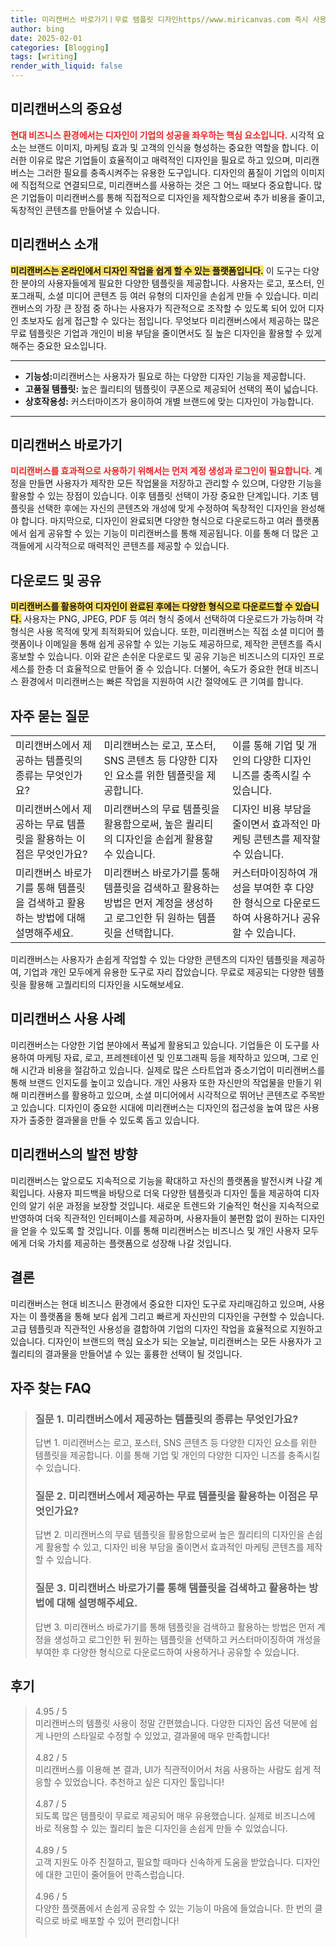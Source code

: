 ```yaml
---
title: 미리캔버스 바로가기ㅣ무료 템플릿 디자인https//www.miricanvas.com 즉시 사용
author: bing
date: 2025-02-01
categories: [Blogging]
tags: [writing]
render_with_liquid: false
---
```



<h2 id='미리캔버스의 중요성'>미리캔버스의 중요성</h2>

<p><b><span style="color: #ee2323;">현대 비즈니스 환경에서는 디자인이 기업의 성공을 좌우하는 핵심 요소입니다.</span></b> 시각적 요소는 브랜드 이미지, 마케팅 효과 및 고객의 인식을 형성하는 중요한 역할을 합니다. 이러한 이유로 많은 기업들이 효율적이고 매력적인 디자인을 필요로 하고 있으며, 미리캔버스는 그러한 필요를 충족시켜주는 유용한 도구입니다. 디자인의 품질이 기업의 이미지에 직접적으로 연결되므로, 미리캔버스를 사용하는 것은 그 어느 때보다 중요합니다. 많은 기업들이 미리캔버스를 통해 직접적으로 디자인을 제작함으로써 추가 비용을 줄이고, 독창적인 콘텐츠를 만들어낼 수 있습니다.</p>

<h2 id='미리캔버스 소개'>미리캔버스 소개</h2>

<p><b><span style="background-color: #ffe066;">미리캔버스는 온라인에서 디자인 작업을 쉽게 할 수 있는 플랫폼입니다.</span></b> 이 도구는 다양한 분야의 사용자들에게 필요한 다양한 템플릿을 제공합니다. 사용자는 로고, 포스터, 인포그래픽, 소셜 미디어 콘텐츠 등 여러 유형의 디자인을 손쉽게 만들 수 있습니다. 미리캔버스의 가장 큰 장점 중 하나는 사용자가 직관적으로 조작할 수 있도록 되어 있어 디자인 초보자도 쉽게 접근할 수 있다는 점입니다. 무엇보다 미리캔버스에서 제공하는 많은 무료 템플릿은 기업과 개인이 비용 부담을 줄이면서도 질 높은 디자인을 활용할 수 있게 해주는 중요한 요소입니다. </p>

<hr />

<ul>
    <li><b>기능성:</b>미리캔버스는 사용자가 필요로 하는 다양한 디자인 기능을 제공합니다.</li>
    <li><b>고품질 템플릿:</b> 높은 퀄리티의 템플릿이 쿠폰으로 제공되어 선택의 폭이 넓습니다.</li>
    <li><b>상호작용성:</b> 커스터마이즈가 용이하여 개별 브랜드에 맞는 디자인이 가능합니다.</li>
</ul>

<hr />

<h2 id='미리캔버스 바로가기'>미리캔버스 바로가기</h2>

<p><b><span style="color: #ee2323;">미리캔버스를 효과적으로 사용하기 위해서는 먼저 계정 생성과 로그인이 필요합니다.</span></b> 계정을 만들면 사용자가 제작한 모든 작업물을 저장하고 관리할 수 있으며, 다양한 기능을 활용할 수 있는 장점이 있습니다. 이후 템플릿 선택이 가장 중요한 단계입니다. 기초 템플릿을 선택한 후에는 자신의 콘텐츠와 개성에 맞게 수정하여 독창적인 디자인을 완성해야 합니다. 마지막으로, 디자인이 완료되면 다양한 형식으로 다운로드하고 여러 플랫폼에서 쉽게 공유할 수 있는 기능이 미리캔버스를 통해 제공됩니다. 이를 통해 더 많은 고객들에게 시각적으로 매력적인 콘텐츠를 제공할 수 있습니다.</p>

<h2 id='다운로드 및 공유'>다운로드 및 공유</h2>

<p><b><span style="background-color: #ffe066;">미리캔버스를 활용하여 디자인이 완료된 후에는 다양한 형식으로 다운로드할 수 있습니다.</span></b> 사용자는 PNG, JPEG, PDF 등 여러 형식 중에서 선택하여 다운로드가 가능하며 각 형식은 사용 목적에 맞게 최적화되어 있습니다. 또한, 미리캔버스는 직접 소셜 미디어 플랫폼이나 이메일을 통해 쉽게 공유할 수 있는 기능도 제공하므로, 제작한 콘텐츠를 즉시 홍보할 수 있습니다. 이와 같은 손쉬운 다운로드 및 공유 기능은 비즈니스의 디자인 프로세스를 한층 더 효율적으로 만들어 줄 수 있습니다. 더불어, 속도가 중요한 현대 비즈니스 환경에서 미리캔버스는 빠른 작업을 지원하여 시간 절약에도 큰 기여를 합니다.</p>

<h2 id='자주 묻는 질문'>자주 묻는 질문</h2>

<table>
    <tr>
        <td>미리캔버스에서 제공하는 템플릿의 종류는 무엇인가요?</td>
        <td>미리캔버스는 로고, 포스터, SNS 콘텐츠 등 다양한 디자인 요소를 위한 템플릿을 제공합니다.</td>
        <td>이를 통해 기업 및 개인의 다양한 디자인 니즈를 충족시킬 수 있습니다.</td>
    </tr>
    <tr>
        <td>미리캔버스에서 제공하는 무료 템플릿을 활용하는 이점은 무엇인가요?</td>
        <td>미리캔버스의 무료 템플릿을 활용함으로써, 높은 퀄리티의 디자인을 손쉽게 활용할 수 있습니다.</td>
        <td>디자인 비용 부담을 줄이면서 효과적인 마케팅 콘텐츠를 제작할 수 있습니다.</td>
    </tr>
    <tr>
        <td>미리캔버스 바로가기를 통해 템플릿을 검색하고 활용하는 방법에 대해 설명해주세요.</td>
        <td>미리캔버스 바로가기를 통해 템플릿을 검색하고 활용하는 방법은 먼저 계정을 생성하고 로그인한 뒤 원하는 템플릿을 선택합니다.</td>
        <td>커스터마이징하여 개성을 부여한 후 다양한 형식으로 다운로드하여 사용하거나 공유할 수 있습니다.</td>
    </tr>
</table>

<p>미리캔버스는 사용자가 손쉽게 작업할 수 있는 다양한 콘텐츠의 디자인 템플릿을 제공하여, 기업과 개인 모두에게 유용한 도구로 자리 잡았습니다. 무료로 제공되는 다양한 템플릿을 활용해 고퀄리티의 디자인을 시도해보세요.</p>

<h2 id='미리캔버스 사용 사례'>미리캔버스 사용 사례</h2>

<p>미리캔버스는 다양한 기업 분야에서 폭넓게 활용되고 있습니다. 기업들은 이 도구를 사용하여 마케팅 자료, 로고, 프레젠테이션 및 인포그래픽 등을 제작하고 있으며, 그로 인해 시간과 비용을 절감하고 있습니다. 실제로 많은 스타트업과 중소기업이 미리캔버스를 통해 브랜드 인지도를 높이고 있습니다. 개인 사용자 또한 자신만의 작업물을 만들기 위해 미리캔버스를 활용하고 있으며, 소셜 미디어에서 시각적으로 뛰어난 콘텐츠로 주목받고 있습니다. 디자인이 중요한 시대에 미리캔버스는 디자인의 접근성을 높여 많은 사용자가 출중한 결과물을 만들 수 있도록 돕고 있습니다.</p>

<h2 id='미리캔버스의 발전 방향'>미리캔버스의 발전 방향</h2>

<p>미리캔버스는 앞으로도 지속적으로 기능을 확대하고 자신의 플랫폼을 발전시켜 나갈 계획입니다. 사용자 피드백을 바탕으로 더욱 다양한 템플릿과 디자인 툴을 제공하여 디자인의 알기 쉬운 과정을 보장할 것입니다. 새로운 트렌드와 기술적인 혁신을 지속적으로 반영하여 더욱 직관적인 인터페이스를 제공하며, 사용자들이 불편함 없이 원하는 디자인을 얻을 수 있도록 할 것입니다. 이를 통해 미리캔버스는 비즈니스 및 개인 사용자 모두에게 더욱 가치를 제공하는 플랫폼으로 성장해 나갈 것입니다.</p>

<h2 id='결론'>결론</h2>

<p>미리캔버스는 현대 비즈니스 환경에서 중요한 디자인 도구로 자리매김하고 있으며, 사용자는 이 플랫폼을 통해 보다 쉽게 그리고 빠르게 자신만의 디자인을 구현할 수 있습니다. 고급 템플릿과 직관적인 사용성을 결합하여 기업의 디자인 작업을 효율적으로 지원하고 있습니다. 디자인이 브랜드의 핵심 요소가 되는 오늘날, 미리캔버스는 모든 사용자가 고퀄리티의 결과물을 만들어낼 수 있는 훌륭한 선택이 될 것입니다.</p>


<h2 id='자주_찾는_FAQ'>자주 찾는 FAQ</h2>
<div itemscope="" itemtype="https://schema.org/FAQPage"> 
<blockquote> 
<div itemscope="" itemprop="mainEntity" itemtype="https://schema.org/Question"> 
<h3 itemprop="name">질문 1. 미리캔버스에서 제공하는 템플릿의 종류는 무엇인가요?</h3> 
<div itemscope="" itemprop="acceptedAnswer" itemtype="https://schema.org/Answer"> 
<span itemprop="text"> 
<p>답변 1. 미리캔버스는 로고, 포스터, SNS 콘텐츠 등 다양한 디자인 요소를 위한 템플릿을 제공합니다. 이를 통해 기업 및 개인의 다양한 디자인 니즈를 충족시킬 수 있습니다.</p> 
</span> 
</div> 
</div> 
<div itemscope="" itemprop="mainEntity" itemtype="https://schema.org/Question"> 
<h3 itemprop="name">질문 2. 미리캔버스에서 제공하는 무료 템플릿을 활용하는 이점은 무엇인가요?</h3> 
<div itemscope="" itemprop="acceptedAnswer" itemtype="https://schema.org/Answer"> 
<span itemprop="text"> 
<p>답변 2. 미리캔버스의 무료 템플릿을 활용함으로써 높은 퀄리티의 디자인을 손쉽게 활용할 수 있고, 디자인 비용 부담을 줄이면서 효과적인 마케팅 콘텐츠를 제작할 수 있습니다.</p> 
</span> 
</div> 
</div> 
<div itemscope="" itemprop="mainEntity" itemtype="https://schema.org/Question"> 
<h3 itemprop="name">질문 3. 미리캔버스 바로가기를 통해 템플릿을 검색하고 활용하는 방법에 대해 설명해주세요.</h3> 
<div itemscope="" itemprop="acceptedAnswer" itemtype="https://schema.org/Answer"> 
<span itemprop="text"> 
<p>답변 3. 미리캔버스 바로가기를 통해 템플릿을 검색하고 활용하는 방법은 먼저 계정을 생성하고 로그인한 뒤 원하는 템플릿을 선택하고 커스터마이징하여 개성을 부여한 후 다양한 형식으로 다운로드하여 사용하거나 공유할 수 있습니다.</p> 
</span> 
</div> 
</div> 
</blockquote> 
</div>
<h2 id='후기'>후기</h2>
<div itemscope itemtype="https://schema.org/Product">
  <blockquote>
  <div itemprop="review" itemscope itemtype="https://schema.org/Review">
      <div itemprop="reviewRating" itemscope itemtype="https://schema.org/Rating"> <span itemprop="ratingValue">4.95</span> / <span itemprop="bestRating">5</span> </div>
      <span itemprop="reviewBody">미리캔버스의 템플릿 사용이 정말 간편했습니다. 다양한 디자인 옵션 덕분에 쉽게 나만의 스타일로 수정할 수 있었고, 결과물에 매우 만족합니다!</span>
  </div>
  <br>
  <div itemprop="review" itemscope itemtype="https://schema.org/Review">
      <div itemprop="reviewRating" itemscope itemtype="https://schema.org/Rating"> <span itemprop="ratingValue">4.82</span> / <span itemprop="bestRating">5</span> </div>
      <span itemprop="reviewBody">미리캔버스를 이용해 본 결과, UI가 직관적이어서 처음 사용하는 사람도 쉽게 적응할 수 있었습니다. 추천하고 싶은 디자인 툴입니다!</span>
  </div>
  <br>
  <div itemprop="review" itemscope itemtype="https://schema.org/Review">
      <div itemprop="reviewRating" itemscope itemtype="https://schema.org/Rating"> <span itemprop="ratingValue">4.87</span> / <span itemprop="bestRating">5</span> </div>
      <span itemprop="reviewBody">되도록 많은 템플릿이 무료로 제공되어 매우 유용했습니다. 실제로 비즈니스에 바로 적용할 수 있는 퀄리티 높은 디자인을 손쉽게 만들 수 있었습니다.</span>
  </div>
  <br>
  <div itemprop="review" itemscope itemtype="https://schema.org/Review">
      <div itemprop="reviewRating" itemscope itemtype="https://schema.org/Rating"> <span itemprop="ratingValue">4.89</span> / <span itemprop="bestRating">5</span> </div>
      <span itemprop="reviewBody">고객 지원도 아주 친절하고, 필요할 때마다 신속하게 도움을 받았습니다. 디자인에 대한 고민이 줄어들어 만족스럽습니다.</span>
  </div>
  <br>
  <div itemprop="review" itemscope itemtype="https://schema.org/Review">
      <div itemprop="reviewRating" itemscope itemtype="https://schema.org/Rating"> <span itemprop="ratingValue">4.96</span> / <span itemprop="bestRating">5</span> </div>
      <span itemprop="reviewBody">다양한 플랫폼에서 손쉽게 공유할 수 있는 기능이 마음에 들었습니다. 한 번의 클릭으로 바로 배포할 수 있어 편리합니다!</span>
  </div>
  <br>
  </blockquote>
</div>
